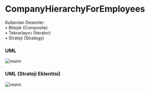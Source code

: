 # CompanyHierarchyForEmployees

Kullanılan Desenler:\
• Bileşik (Composite)\
• Tekrarlayıcı (Iterator)\
• Strateji (Strategy)

### UML
![resim](https://github.com/ecavgan/CompanyHierarchyForEmployees/assets/57050270/bacc8fff-e6d8-43eb-b667-78a01627578c)

### UML (Strateji Eklentisi)
![resim](https://github.com/ecavgan/CompanyHierarchyForEmployees/assets/57050270/d2ff812f-80c3-45a3-8ec2-fd766ee64efc)

